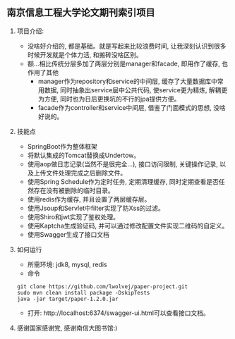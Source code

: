 ## 南京信息工程大学论文期刊索引项目

1. 项目介绍:
    - 没啥好介绍的, 都是基础。就是写起来比较浪费时间, 让我深刻认识到很多时候开发就是个体力活, 和搬砖没啥区别。
    - 额...相比传统分层多加了两层分别是manager和facade, 即用作了缓存, 也作用了其他
        * manager作为repository和service的中间层, 缓存了大量数据库中常用数据, 同时抽象出service层中公共代码, 使service更为精炼, 解耦更为方便, 同时也为日后更换坑的不行的jpa提供方便。
        * facade作为controller和service中间层, 借鉴了门面模式的思想, 没啥好说的。
        
2. 技能点
    - SpringBoot作为整体框架
    - 将默认集成的Tomcat替换成Undertow。
    - 使用aop做日志记录(当然不是很完全...), 接口访问限制, 关键操作记录, 以及上传文件处理完成之后删除文件。
    - 使用Spring Schedule作为定时任务, 定期清理缓存, 同时定期查看是否任然存在没有被删除的临时目录。
    - 使用redis作为缓存, 并且设置了两层缓存层。
    - 使用Jsoup和Servlet中filter实现了防Xss的过滤。
    - 使用Shiro和jwt实现了鉴权处理。
    - 使用Kaptcha生成验证码, 并可以通过修改配置文件实现二维码的自定义。
    - 使用Swagger生成了接口文档
 
3. 如何运行
    - 所需环境: jdk8, mysql, redis
    - 命令
    ```
    git clone https://github.com/lwolvej/paper-project.git
    sudo mvn clean install package -DskipTests
    java -jar target/paper-1.2.0.jar
    ```
    - 打开: http://localhost:6374/swagger-ui.html可以查看接口文档。
    
4. 感谢国家感谢党, 感谢南信大图书馆:)
